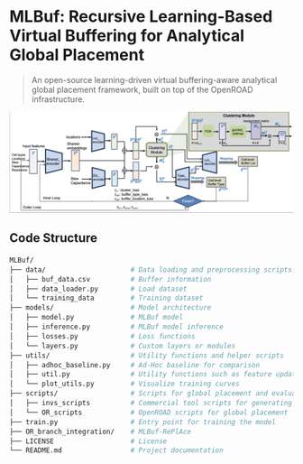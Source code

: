 # MLBuf: Recursive Learning-Based Virtual Buffering for Analytical Global Placement

> An open-source learning-driven virtual 
buffering-aware analytical global placement framework, 
built on top of the OpenROAD infrastructure.


![MLBuf Model Structure](images/model_structure_details.png)

## Code Structure
```bash
MLBuf/   
├── data/                     # Data loading and preprocessing scripts
│   ├── buf_data.csv          # Buffer information
│   ├── data_loader.py        # Load dataset
│   └── training_data         # Training dataset
├── models/                   # Model architecture 
│   ├── model.py              # MLBuf model
│   ├── inference.py          # MLBuf model inference
│   ├── losses.py             # Loss functions
│   └── layers.py             # Custom layers or modules
├── utils/                    # Utility functions and helper scripts
│   ├── adhoc_baseline.py     # Ad-Hoc baseline for comparison
│   ├── util.py               # Utility functions such as feature update
│   └── plot_utils.py         # Visualize training curves
├── scripts/                  # Scripts for global placement and evaluation
│   ├── invs_scripts          # Commercial tool scripts for generating post-route results 
│   └── OR_scripts            # OpenROAD scripts for global placement
├── train.py                  # Entry point for training the model
├── OR_branch_integration/    # MLBuf-RePlAce
├── LICENSE                   # License
└── README.md                 # Project documentation